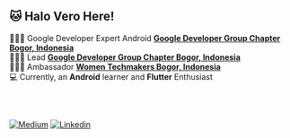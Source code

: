 ## :cat: Halo Vero Here!

👩🏻‍💻 Google Developer Expert Android **[Google Developer Group Chapter Bogor, Indonesia](https://gdg.community.dev/)**
<br>
👩🏻‍💻 Lead **[Google Developer Group Chapter Bogor, Indonesia](https://gdg.community.dev/)**
<br>
👩🏻‍💻 Ambassador **[Women Techmakers Bogor, Indonesia](https://developers.google.com/womentechmakers/)**
<br>
💻 Currently, an **Android** learner and **Flutter** Enthusiast


<br>
<br>

[![Medium](https://veroanggra.github.io/medium.svg)](https://medium.com/@veroanggra)
[![Linkedin](https://veroanggra.github.io/linkedin.svg)](https://www.linkedin.com/in/veroanggra/)





<!--
**veroanggra/veroanggra** is a ✨ _special_ ✨ repository because its `README.md` (this file) appears on your GitHub profile.

Here are some ideas to get you started:

- 🌱 I’m currently learning ...
- 👯 I’m looking to collaborate on ...
- 🤔 I’m looking for help with ...
- 💬 Ask me about ...
- 📫 How to reach me: ...
- 😄 Pronouns: ...
- ⚡ Fun fact: ...
-->

<!-- ![GitHub Stats](https://github-readme-stats.vercel.app/api?username=veroanggra&theme=radical)
 -->
